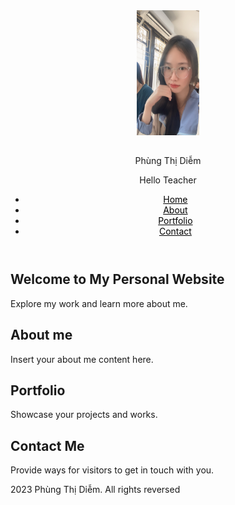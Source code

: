 <!DOCTYPE html>
<html lang="en">
    <head>
        <title>Phùng Thị Diễm- Personal Website</title>
        <meta charset="utf-8">
        <meta name="viewport" content="width=device-width, initial-scale=1.0">
        <link rel="stylesheet" href="CSS/styles.css">
         <!-- <style>
      * {
        box-sizing: border-box;
      }
      body {
        font-family: Arial, Helvetica, sans-serif;  
      }
      header {
        background-color: #000000;
        text-align: center;
        font-size: 20px ;
        color: white;
      }
     nav{text-align: left;}
     .main-menu{color: #000000;
      background-color: #ffffff;
     }
      </style>-->
    </head>
    <body>
        <header>
            <div class="profile-image">
                    <img src="image/diemne.jpg" alt="diemne" width="100" Height="200">
            </div>
            <div class="profile-info">
                <h2></h2>Phùng Thị Diễm</h2>
                <p>Hello Teacher</p>
            </div>
            <nav class="main-menu">
                <ul>
                    <li><a style= "color:#000000;" href ="#home"> Home </a> </li>
                    <li><a style= "color:#000000;" href="#about" >About </a></li>
                    <li><a style= "color:#000000;" href="#portfolio" >Portfolio  </a></li>
                    <li><a style= "color:#000000;" href="#contact" > Contact </a></li>
                   </ul> 
            </nav>
        </header>
        <main>
            <section id="home">
                <div class="container">
                    <h2>Welcome to My Personal Website </h2>
                    <p>Explore my work and learn more about me.</p>
                </div>
            </section>
            <section id="about">
                <div class="container">
                    <h2>About me</h2>
                    <p>Insert your about me content here.</p>
                </div>
            </section>
            <section id="portfolio">
                <div class="container">
                    <h2>Portfolio </h2>
                    <p>Showcase your projects and works.</p>
                </div>
            </section>
            <section id="contact">
                <div class="container">
                    <h2>Contact Me</h2>
                    <p>Provide ways for visitors to get in touch with you.</p>
                </div>
            </section>
        </main>
        <footer>
            <div class="container">
                <p>2023 Phùng Thị Diễm. All rights reversed</p>
            </div>
        </footer>
    </body>
</htm>
